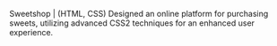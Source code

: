 Sweetshop | (HTML, CSS)
Designed an online platform for purchasing
sweets, utilizing advanced CSS2 techniques for an
enhanced user experience.
